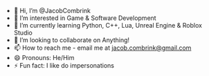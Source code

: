 - 👋 Hi, I’m @JacobCombrink
- 👀 I’m interested in Game & Software Development
- 🌱 I’m currently learning Python, C++, Lua, Unreal Engine & Roblox Studio
- 💞️ I’m looking to collaborate on Anything!
- 📫 How to reach me - email me at jacob.combrink@gmail.com 
- 😄 Pronouns: He/Him
- ⚡ Fun fact: I like do impersonations
